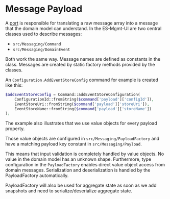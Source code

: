 # Message Payload

A [port](Ports.md) is responsible for translating a raw message array into a message that the domain model
can understand. In the ES-Mgmt-UI are two central classes used to describe messages:

- `src/Messaging/Command`
- `src/Messaging/DomainEvent`

Both work the same way. Message names are defined as constants in the class.
Messages are created by static factory methods provided by the classes.

An `Configuration.AddEventStoreConfig` command for example is created like this:

```php
$addEventStoreConfig = Command::addEventStoreConfiguration(
    ConfigurationId::fromString($command['payload']['configId']),
    EventStoreUri::fromString($command['payload']['storeUri']),
    EventStoreName::fromString($command['payload']['storeName'])
);
```

The example also illustrates that we use value objects for every payload property.

Those value objects are configured in `src/Messaging/PayloadFactory` and have a matching
payload key constant in `src/Messaging/Payload`.

This means that input validation is completely handled by value objects. No value in the domain model
has an unknown shape. Furthermore, type configuration in the `PayloadFactory` enables direct
value object access from domain messages. Serialization and deserialization is handled by the PayloadFactory
automatically.

PayloadFactory will also be used for aggregate state as soon as we add snapshots and need to serialize/deserialize
aggregate state.



